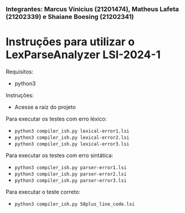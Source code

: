 ### Integrantes: Marcus Vinicius (21201474), Matheus Lafeta (21202339) e Shaiane Boesing (21202341)

# Instruções para utilizar o LexParseAnalyzer LSI-2024-1

Requisitos:
- python3 

Instruções:
- Acesse a raiz do projeto

Para executar os testes com erro léxico:
- `python3 compiler_ish.py lexical-error1.lsi`
- `python3 compiler_ish.py lexical-error2.lsi`
- `python3 compiler_ish.py lexical-error3.lsi`

Para executar os testes com erro sintática:
- `python3 compiler_ish.py parser-error1.lsi`
- `python3 compiler_ish.py parser-error2.lsi`
- `python3 compiler_ish.py parser-error3.lsi`

Para executar o teste correto:
- `python3 compiler_ish.py 50plus_line_code.lsi`

